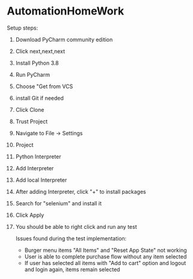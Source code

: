 # AutomationHomeWork
Setup steps:
1. Download PyCharm community edition
2. Click next,next,next
3. Install Python 3.8
4. Run PyCharm
5. Choose "Get from VCS
6. install Git if needed
7. Click Clone
8. Trust Project
9. Navigate to File -> Settings
10. Project
11. Python Interpreter
12. Add Interpreter
13. Add local Interpreter
14. After adding Interpreter, click "+" to install packages
15. Search for "selenium" and install it
16. Click Apply
17. You should be able to right click and run any test

    Issues found during the test implementation:
    - Burger menu items "All Items" and "Reset App State" not working
    - User is able to complete purchase flow without any item selected
    - If user has selected all items with "Add to cart" option and logout and login again, items remain selected
      
